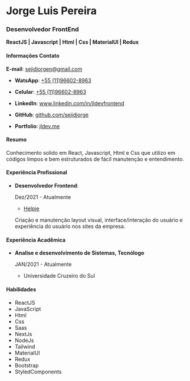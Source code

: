 
# Jorge Luis Pereira
### Desenvolvedor FrontEnd 
**ReactJS | Javascript | Html | Css | MaterialUI | Redux**

#### Informações Contato
**E-mail**: <a href="mailto:sejidjorgen@gmail.com">sejidjorgen@gmail.com</a>

* **WatsApp**: <a href="wa.me/5511966028963">+55 (11)96602-8963</a>

* **Celular**: <a href="tel:+5511966028963">+55 (11)96602-8963</a>

* **LinkedIn**: <a href="http://www.linkedin.com/in/jldevfrontend/">www.linkedin.com/in/jldevfrontend</a>

* **GitHub**: <a href="https://github.com/sejidjorge">github.com/sejidjorge</a>

* **Portfolio**: <a href="https://jldev.me">jldev.me</a>

#### Resumo

Conhecimento solido em React, Javascript, Html e Css que utilizo em códigos limpos e bem estruturados de fácil manutenção e entendimento.  

#### Experiência Profissional

* **Desenvolvedor Frontend**:

    Dez/2021 - Atualmente

    * <a href="https://helpie.com.br/">Helpie</a>

    Criação e manutenção layout visual, interface/interação do usuário e experiência do usuário nos sites da empresa.  


#### Experiência Acadêmica

* **Analise e desenvolvimento de Sistemas, Tecnólogo**

  JAN/2021 - Atualmente

  * Universidade Cruzeiro do Sul

#### Habilidades

* ReactJS  
* JavaScript  
* Html  
* Css  
* Saas  
* NextJs  
* NodeJs  
* Tailwind  
* MaterialUI  
* Redux  
* Bootstrap  
* StyledComponents